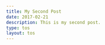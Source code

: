 ```yaml
---
title: My Second Post
date: 2017-02-21
description: This is my second post.
type: tos
layout: tos
---
```

